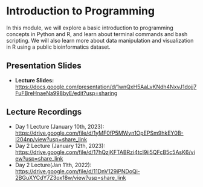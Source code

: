 # Introduction to Programming
In this module, we will explore a basic introduction to programming concepts in Python and R, and learn about terminal commands and bash scripting. We will also learn more about data manipulation and visualization in R using a public bioinformatics dataset. 

## Presentation Slides
* **Lecture Slides:** https://docs.google.com/presentation/d/1wnQxH5AaLvKNdh4NxvJ1dojj7FuFBreHnaeNa998byE/edit?usp=sharing

## Lecture Recordings

* Day 1 Lecture (January 10th, 2023): https://drive.google.com/file/d/1yMF0fP5MWyn1OpEPSm9hkEY0B-I204np/view?usp=share_link
* Day 2 Lecture (January 12th, 2023): https://drive.google.com/file/d/17hQzjKFTABRzi4tcI9ii5QFcB5c5AsK6/view?usp=share_link
* Day 2 Lecture(Jan 11th, 2022): https://drive.google.com/file/d/11DnV129iPNDoQi-2BGuXYCdY7Z3ox18w/view?usp=share_link
